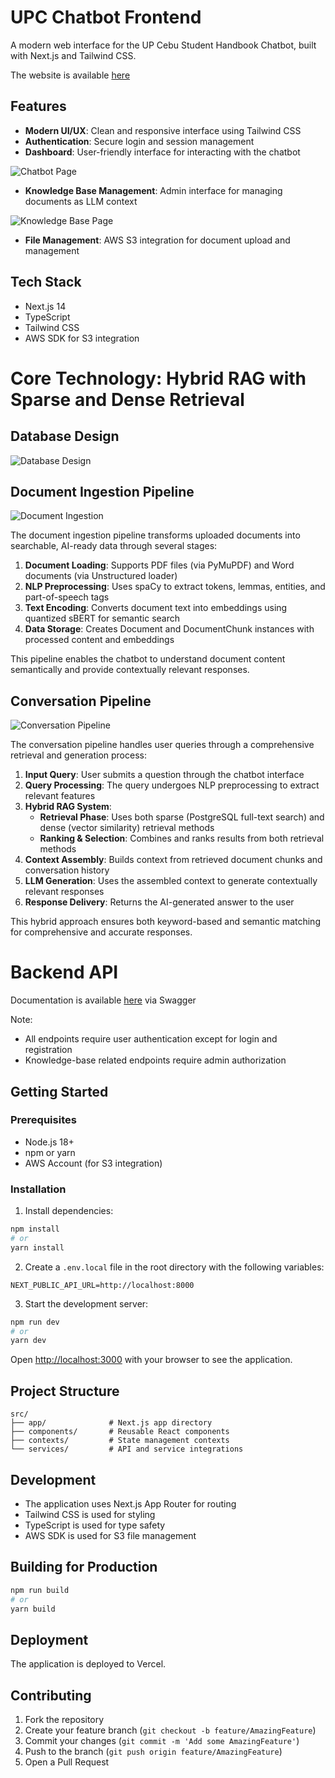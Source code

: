 # UPC Chatbot Frontend

A modern web interface for the UP Cebu Student Handbook Chatbot, built with Next.js and Tailwind CSS.

The website is available [here](https://upchat.jed-edison.com)

## Features

- **Modern UI/UX**: Clean and responsive interface using Tailwind CSS
- **Authentication**: Secure login and session management
- **Dashboard**: User-friendly interface for interacting with the chatbot

![Chatbot Page](public/chatbot-page.png)


- **Knowledge Base Management**: Admin interface for managing documents as LLM context

![Knowledge Base Page](public/knowledge-base-page.png)

- **File Management**: AWS S3 integration for document upload and management

## Tech Stack

- Next.js 14
- TypeScript
- Tailwind CSS
- AWS SDK for S3 integration


# Core Technology: Hybrid RAG with Sparse and Dense Retrieval

## Database Design

![Database Design](public/db-design.png)

## Document Ingestion Pipeline

![Document Ingestion](public/document-ingestion.png)

The document ingestion pipeline transforms uploaded documents into searchable, AI-ready data through several stages:

1. **Document Loading**: Supports PDF files (via PyMuPDF) and Word documents (via Unstructured loader)
2. **NLP Preprocessing**: Uses spaCy to extract tokens, lemmas, entities, and part-of-speech tags
3. **Text Encoding**: Converts document text into embeddings using quantized sBERT for semantic search
4. **Data Storage**: Creates Document and DocumentChunk instances with processed content and embeddings

This pipeline enables the chatbot to understand document content semantically and provide contextually relevant responses.

## Conversation Pipeline

![Conversation Pipeline](public/conversation-pipeline.svg)

The conversation pipeline handles user queries through a comprehensive retrieval and generation process:

1. **Input Query**: User submits a question through the chatbot interface
2. **Query Processing**: The query undergoes NLP preprocessing to extract relevant features
3. **Hybrid RAG System**: 
   - **Retrieval Phase**: Uses both sparse (PostgreSQL full-text search) and dense (vector similarity) retrieval methods
   - **Ranking & Selection**: Combines and ranks results from both retrieval methods
4. **Context Assembly**: Builds context from retrieved document chunks and conversation history
5. **LLM Generation**: Uses the assembled context to generate contextually relevant responses
6. **Response Delivery**: Returns the AI-generated answer to the user

This hybrid approach ensures both keyword-based and semantic matching for comprehensive and accurate responses.

# Backend API

Documentation is available [here](https://upchat.maxellmilay.com/api/docs/swagger/) via Swagger

Note:
- All endpoints require user authentication except for login and registration
- Knowledge-base related endpoints require admin authorization

## Getting Started

### Prerequisites

- Node.js 18+
- npm or yarn
- AWS Account (for S3 integration)

### Installation

1. Install dependencies:
```bash
npm install
# or
yarn install
```

2. Create a `.env.local` file in the root directory with the following variables:
```
NEXT_PUBLIC_API_URL=http://localhost:8000
```

3. Start the development server:
```bash
npm run dev
# or
yarn dev
```

Open [http://localhost:3000](http://localhost:3000) with your browser to see the application.

## Project Structure

```
src/
├── app/              # Next.js app directory
├── components/       # Reusable React components
├── contexts/         # State management contexts
└── services/         # API and service integrations
```

## Development

- The application uses Next.js App Router for routing
- Tailwind CSS is used for styling
- TypeScript is used for type safety
- AWS SDK is used for S3 file management

## Building for Production

```bash
npm run build
# or
yarn build
```

## Deployment

The application is deployed to Vercel.

## Contributing

1. Fork the repository
2. Create your feature branch (`git checkout -b feature/AmazingFeature`)
3. Commit your changes (`git commit -m 'Add some AmazingFeature'`)
4. Push to the branch (`git push origin feature/AmazingFeature`)
5. Open a Pull Request
